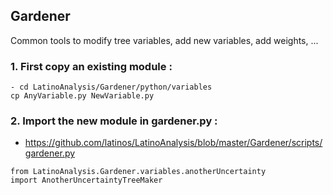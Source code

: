 ## Gardener

Common tools to modify tree variables, add new variables, add weights, ...

### 1. First copy an existing module :
```
- cd LatinoAnalysis/Gardener/python/variables
cp AnyVariable.py NewVariable.py
```
### 2. Import the new module in gardener.py :
* https://github.com/latinos/LatinoAnalysis/blob/master/Gardener/scripts/gardener.py
```
from LatinoAnalysis.Gardener.variables.anotherUncertainty        import AnotherUncertaintyTreeMaker
```

